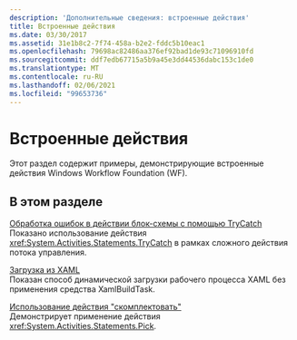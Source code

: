 ```yaml
---
description: 'Дополнительные сведения: встроенные действия'
title: Встроенные действия
ms.date: 03/30/2017
ms.assetid: 31e1b8c2-7f74-458a-b2e2-fddc5b10eac1
ms.openlocfilehash: 79698ac82486aa376ef92bad1de93c71096910fd
ms.sourcegitcommit: ddf7edb67715a5b9a45e3dd44536dabc153c1de0
ms.translationtype: MT
ms.contentlocale: ru-RU
ms.lasthandoff: 02/06/2021
ms.locfileid: "99653736"
---
```

# <a name="built-in-activities"></a>Встроенные действия

Этот раздел содержит примеры, демонстрирующие встроенные действия Windows Workflow Foundation (WF).

## <a name="in-this-section"></a>В этом разделе

[Обработка ошибок в действии блок-схемы с помощью TryCatch](fault-handling-in-a-flowchart-activity-using-trycatch.md)\
Показано использование действия <xref:System.Activities.Statements.TryCatch> в рамках сложного действия потока управления.

[Загрузка из XAML](load-from-xaml.md)\
Показан способ динамической загрузки рабочего процесса XAML без применения средства XamlBuildTask.

[Использование действия "скомплектовать"](using-the-pick-activity.md)\
Демонстрирует применение действия <xref:System.Activities.Statements.Pick>.
